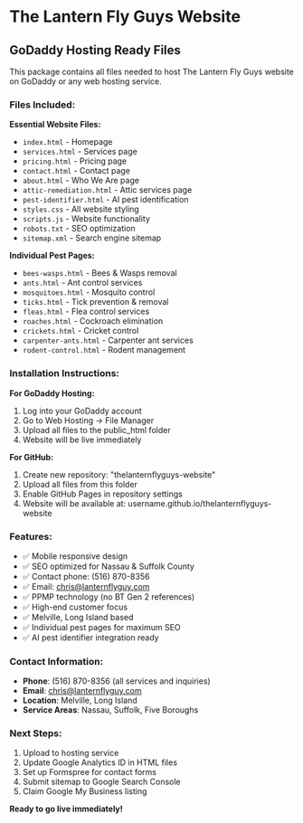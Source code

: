# The Lantern Fly Guys Website

## GoDaddy Hosting Ready Files

This package contains all files needed to host The Lantern Fly Guys website on GoDaddy or any web hosting service.

### Files Included:

**Essential Website Files:**
- `index.html` - Homepage
- `services.html` - Services page  
- `pricing.html` - Pricing page
- `contact.html` - Contact page
- `about.html` - Who We Are page
- `attic-remediation.html` - Attic services page
- `pest-identifier.html` - AI pest identification
- `styles.css` - All website styling
- `scripts.js` - Website functionality
- `robots.txt` - SEO optimization
- `sitemap.xml` - Search engine sitemap

**Individual Pest Pages:**
- `bees-wasps.html` - Bees & Wasps removal
- `ants.html` - Ant control services
- `mosquitoes.html` - Mosquito control
- `ticks.html` - Tick prevention & removal
- `fleas.html` - Flea control services
- `roaches.html` - Cockroach elimination
- `crickets.html` - Cricket control
- `carpenter-ants.html` - Carpenter ant services
- `rodent-control.html` - Rodent management

### Installation Instructions:

**For GoDaddy Hosting:**
1. Log into your GoDaddy account
2. Go to Web Hosting → File Manager
3. Upload all files to the public_html folder
4. Website will be live immediately

**For GitHub:**
1. Create new repository: "thelanternflyguys-website"
2. Upload all files from this folder
3. Enable GitHub Pages in repository settings
4. Website will be available at: username.github.io/thelanternflyguys-website

### Features:
- ✅ Mobile responsive design
- ✅ SEO optimized for Nassau & Suffolk County
- ✅ Contact phone: (516) 870-8356
- ✅ Email: chris@lanternflyguy.com
- ✅ PPMP technology (no BT Gen 2 references)
- ✅ High-end customer focus
- ✅ Melville, Long Island based
- ✅ Individual pest pages for maximum SEO
- ✅ AI pest identifier integration ready

### Contact Information:
- **Phone**: (516) 870-8356 (all services and inquiries)
- **Email**: chris@lanternflyguy.com
- **Location**: Melville, Long Island
- **Service Areas**: Nassau, Suffolk, Five Boroughs

### Next Steps:
1. Upload to hosting service
2. Update Google Analytics ID in HTML files
3. Set up Formspree for contact forms
4. Submit sitemap to Google Search Console
5. Claim Google My Business listing

**Ready to go live immediately!**
